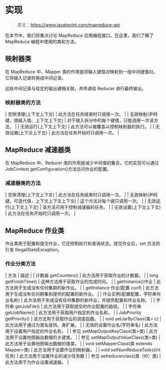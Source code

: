 # 实现

> 原文：<https://www.javatpoint.com/mapreduce-api>

在本节中，我们将重点讨论 MapReduce 应用编程接口。在这里，我们了解了 MapReduce 编程中使用的类和方法。

## 映射器类

在 MapReduce 中，Mapper 类的作用是将输入键值对映射到一组中间键值对。它将输入记录转换成中间记录。

这些中间记录与给定的输出键相关联，并传递给 Reducer 进行最终输出。

### 映射器类的方法

| 空隙清理(上下文上下文) | 此方法在任务结束时只调用一次。 |
| 无效映射(尹柯键、值输入值、上下文上下文) | 对于输入拆分中的每个键值，只能调用一次该方法。 |
| 无效运行(上下文上下文) | 此方法可以被覆盖以控制映射器的执行。 |
| 无效设置(上下文上下文) | 此方法在任务开始时只调用一次。 |

## MapReduce 减速器类

在 MapReduce 中，Reducer 类的作用是减少中间值的集合。它的实现可以通过 JobContext.getConfiguration()方法访问作业的配置。

### 减速器类的方法

| 空隙清理(上下文上下文) | 此方法在任务结束时只调用一次。 |
| 无效映射(尹柯键，可迭代<valuein>值，上下文上下文上下文)</valuein> | 这个方法对每个键只调用一次。 |
| 无效运行(上下文上下文) | 该方法可用于控制减速器的任务。 |
| 无效设置(上下文上下文) | 此方法在任务开始时只调用一次。 |

## MapReduce 作业类

作业类用于配置和提交作业。它还控制执行和查询状态。提交作业后，set 方法将引发 IllegalStateException。

### 作业分类方法

| 方法 | 描述 |
| 计数器 getCounters() | 此方法用于获取作业的计数器。 |
| long getFinishTime() | 这种方法用于获取作业的完成时间。 |
| getInstance()作业 | 此方法用于生成没有任何集群的新作业。 |
| getInstance 作业(配置 conf) | 此方法用于生成没有任何群集和提供的配置的新作业。 |
| 作业实例(配置配置，字符串作业名称) | 此方法用于生成没有任何集群的新作业，并提供配置和作业名称。 |
| 字符串 getJobFile() | 此方法用于获取提交的作业配置的路径。 |
| 字符串 getJobName() | 此方法用于获取用户指定的作业名称。 |
| JobPriority getPriority() | 该方法用于获取作业的调度函数。 |
| void setJarByClass(类> c) | 此方法用于通过为类名提供。类扩展。 |
| 无效的设置作业名(字符串名) | 此方法用于设置用户指定的作业名称。 |
| 参见 setMapOutputKeyClass(类>类) | 此方法用于设置地图输出数据的关键类。 |
| 参见 setMapOutputValueClass(类>类) | 此方法用于设置地图输出数据的值类。 |
| void setMapperClass(类 extends Mapper>类) | 此方法用于设置作业的映射器。 |
| void setNumReduceTasks(int 任务) | 此方法用于设置作业的减少任务数 |
| 参见 setreducerclass(类〔t0〕类) | 此方法用于为作业设置减速器。 |